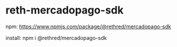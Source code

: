 # reth-mercadopago-sdk

npm: https://www.npmjs.com/package/@rethred/mercadopago-sdk

install: npm i @rethred/mercadopago-sdk
